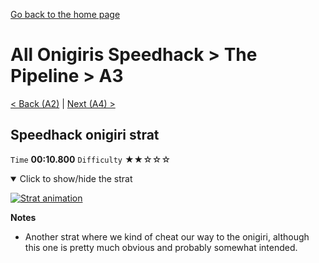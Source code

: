 [Go back to the home page](https://github.com/Doublevil/scbspeedrun)

# All Onigiris Speedhack > The Pipeline > A3

[< Back (A2)](https://github.com/Doublevil/scbspeedrun/blob/main/levels/arb_sh/A/A2.md) | [Next (A4) >](https://github.com/Doublevil/scbspeedrun/blob/main/levels/arb_sh/A/A4.md)

## Speedhack onigiri strat

`Time` **00:10.800** `Difficulty` ★★☆☆☆
<details open>
  <summary>Click to show/hide the strat</summary>

  [![Strat animation](https://github.com/Doublevil/scbspeedrun/blob/main/media/levels/A/A3_S_OnigiriStrat.webp)](https://github.com/Doublevil/scbspeedrun/blob/main/media/levels/A/A3_S_OnigiriStrat.mp4?raw=true)

  **Notes**
  - Another strat where we kind of cheat our way to the onigiri, although this one is pretty much obvious and probably somewhat intended.
</details>

